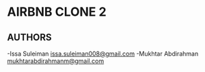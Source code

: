 # AIRBNB CLONE 2

## AUTHORS
-Issa Suleiman <issa.suleiman008@gmail.com>
-Mukhtar Abdirahman <mukhtarabdirahmanm@gmail.com>